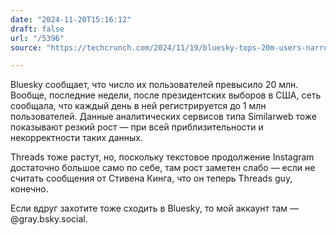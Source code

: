 ```yaml
---
date: "2024-11-20T15:16:12"
draft: false
url: "/5396"
source: "https://techcrunch.com/2024/11/19/bluesky-tops-20m-users-narrowing-gap-with-instagram-threads/"

---
```


Bluesky сообщает, что число их пользователей превысило 20 млн. Вообще, последние недели, после президентских выборов в США, сеть сообщала, что каждый день в ней регистрируется до 1 млн пользователей. Данные аналитических сервисов типа Similarweb тоже показывают резкий рост — при всей приблизительности и некорректности таких данных.

Threads тоже растут, но, поскольку текстовое продолжение Instagram достаточно большое само по себе, там рост заметен слабо — если не считать сообщения от Стивена Кинга, что он теперь Threads guy, конечно.

Если вдруг захотите тоже сходить в Bluesky, то мой аккаунт там — @gray.bsky.social.

